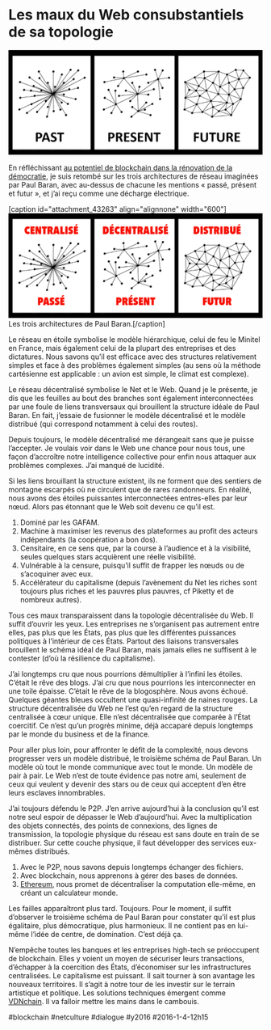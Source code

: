 # Les maux du Web consubstantiels de sa topologie

![](_i/trois.png)

En réfléchissant [au potentiel de blockchain dans la rénovation de la démocratie](et-si-blockchain-revolutionnait-la-democratie.md), je suis retombé sur les trois architectures de réseau imaginées par Paul Baran, avec au-dessus de chacune les mentions « passé, présent et futur », et j’ai reçu comme une décharge électrique.

[caption id="attachment\_43263" align="alignnone" width="600"]![Les trois architectures de Paul Baran.](_i/trois-b.png) Les trois architectures de Paul Baran.[/caption]

Le réseau en étoile symbolise le modèle hiérarchique, celui de feu le Minitel en France, mais également celui de la plupart des entreprises et des dictatures. Nous savons qu’il est efficace avec des structures relativement simples et face à des problèmes également simples (au sens où la méthode cartésienne est applicable : un avion est simple, le climat est complexe).

Le réseau décentralisé symbolise le Net et le Web. Quand je le présente, je dis que les feuilles au bout des branches sont également interconnectées par une foule de liens transversaux qui brouillent la structure idéale de Paul Baran. En fait, j’essaie de fusionner le modèle décentralisé et le modèle distribué (qui correspond notamment à celui des routes).

Depuis toujours, le modèle décentralisé me dérangeait sans que je puisse l’accepter. Je voulais voir dans le Web une chance pour nous tous, une façon d’accroître notre intelligence collective pour enfin nous attaquer aux problèmes complexes. J’ai manqué de lucidité.

Si les liens brouillant la structure existent, ils ne forment que des sentiers de montagne escarpés où ne circulent que de rares randonneurs. En réalité, nous avons des étoiles puissantes interconnectées entres-elles par leur nœud. Alors pas étonnant que le Web soit devenu ce qu’il est.

1. Dominé par les GAFAM.
2. Machine à maximiser les revenus des plateformes au profit des acteurs indépendants (la coopération a bon dos).
3. Censitaire, en ce sens que, par la course à l’audience et à la visibilité, seules quelques stars acquièrent une réelle visibilité.
4. Vulnérable à la censure, puisqu’il suffit de frapper les nœuds ou de s’acoquiner avec eux.
5. Accélérateur du capitalisme (depuis l’avènement du Net les riches sont toujours plus riches et les pauvres plus pauvres, cf Piketty et de nombreux autres).

Tous ces maux transparaissent dans la topologie décentralisée du Web. Il suffit d’ouvrir les yeux. Les entreprises ne s’organisent pas autrement entre elles, pas plus que les États, pas plus que les différentes puissances politiques à l’intérieur de ces États. Partout des liaisons transversales brouillent le schéma idéal de Paul Baran, mais jamais elles ne suffisent à le contester (d’où la résilience du capitalisme).

J’ai longtemps cru que nous pourrions démultiplier à l’infini les étoiles. C’était le rêve des blogs. J’ai cru que nous pourrions les interconnecter en une toile épaisse. C’était le rêve de la blogosphère. Nous avons échoué. Quelques géantes bleues occultent une quasi-infinité de naines rouges. La structure décentralisée du Web ne l’est qu’en regard de la structure centralisée à cœur unique. Elle n’est décentralisée que comparée à l’État coercitif. Ce n’est qu’un progrès minime, déjà accaparé depuis longtemps par le monde du business et de la finance.

Pour aller plus loin, pour affronter le défit de la complexité, nous devons progresser vers un modèle distribué, le troisième schéma de Paul Baran. Un modèle où tout le monde communique avec tout le monde. Un modèle de pair à pair. Le Web n’est de toute évidence pas notre ami, seulement de ceux qui veulent y devenir des stars ou de ceux qui acceptent d’en être leurs esclaves innombrables.

J’ai toujours défendu le P2P. J’en arrive aujourd’hui à la conclusion qu’il est notre seul espoir de dépasser le Web d’aujourd’hui. Avec la multiplication des objets connectés, des points de connexions, des lignes de transmission, la topologie physique du réseau est sans doute en train de se distribuer. Sur cette couche physique, il faut développer des services eux-mêmes distribués.

1. Avec le P2P, nous savons depuis longtemps échanger des fichiers.
2. Avec blockchain, nous apprenons à gérer des bases de données.
3. [Ethereum](https://www.ethereum.org/), nous promet de décentraliser la computation elle-même, en créant un calculateur monde.

Les failles apparaîtront plus tard. Toujours. Pour le moment, il suffit d’observer le troisième schéma de Paul Baran pour constater qu’il est plus égalitaire, plus démocratique, plus harmonieux. Il ne contient pas en lui-même l’idée de centre, de domination. C’est déjà ça.

N’empêche toutes les banques et les entreprises high-tech se préoccupent de blockchain. Elles y voient un moyen de sécuriser leurs transactions, d’échapper à la coercition des États, d’économiser sur les infrastructures centralisées. Le capitalisme est puissant. Il sait tourner à son avantage les nouveaux territoires. Il s’agit à notre tour de les investir sur le terrain artistique et politique. Les solutions techniques émergent comme [VDNchain](http://woldenavro.tumblr.com/post/136461032145/blockchain-cahier-des-charges-vdnchain). Il va falloir mettre les mains dans le cambouis.



#blockchain #netculture #dialogue #y2016 #2016-1-4-12h15
